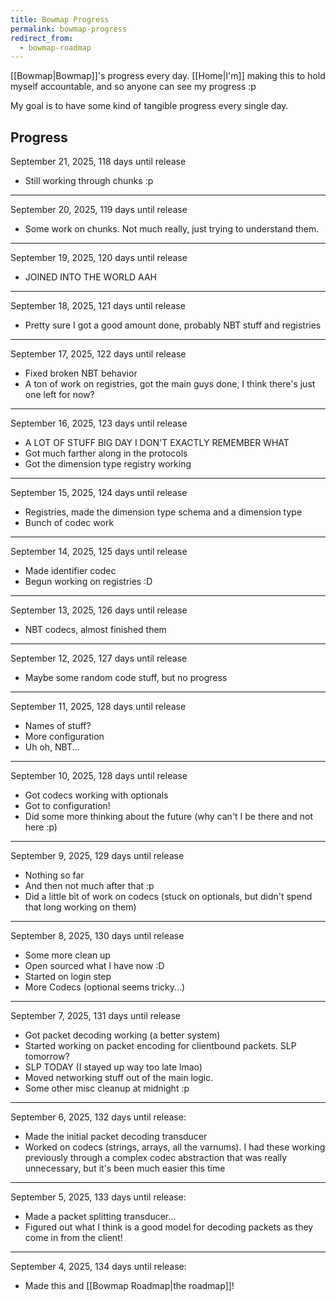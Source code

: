 ```yaml
---
title: Bowmap Progress
permalink: bowmap-progress
redirect_from:
  - bowmap-roadmap
---
```

[[Bowmap|Bowmap]]'s progress every day. [[Home|I'm]] making this to hold myself accountable, and so anyone can see my progress :p

My goal is to have some kind of tangible progress every single day.

## Progress

September 21, 2025, 118 days until release

- Still working through chunks :p

---

September 20, 2025, 119 days until release

- Some work on chunks. Not much really, just trying to understand them.

---

September 19, 2025, 120 days until release

- JOINED INTO THE WORLD AAH

---

September 18, 2025, 121 days until release

- Pretty sure I got a good amount done, probably NBT stuff and registries

---

September 17, 2025, 122 days until release

- Fixed broken NBT behavior
- A ton of work on registries, got the main guys done, I think there's just one left for now?

---

September 16, 2025, 123 days until release

- A LOT OF STUFF BIG DAY I DON'T EXACTLY REMEMBER WHAT
- Got much farther along in the protocols
- Got the dimension type registry working

---

September 15, 2025, 124 days until release

- Registries, made the dimension type schema and a dimension type
- Bunch of codec work

---

September 14, 2025, 125 days until release

- Made identifier codec
- Begun working on registries :D

---

September 13, 2025, 126 days until release

- NBT codecs, almost finished them

---

September 12, 2025, 127 days until release

- Maybe some random code stuff, but no progress

---

September 11, 2025, 128 days until release

- Names of stuff?
- More configuration
- Uh oh, NBT...

---

September 10, 2025, 128 days until release

- Got codecs working with optionals
- Got to configuration!
- Did some more thinking about the future (why can't I be there and not here :p)

---

September 9, 2025, 129 days until release

- Nothing so far
- And then not much after that :p
- Did a little bit of work on codecs (stuck on optionals, but didn't spend that long working on them)

---

September 8, 2025, 130 days until release

- Some more clean up
- Open sourced what I have now :D
- Started on login step
- More Codecs (optional seems tricky...)

---

September 7, 2025, 131 days until release

- Got packet decoding working (a better system)
- Started working on packet encoding for clientbound packets. SLP tomorrow?
- SLP TODAY (I stayed up way too late lmao)
- Moved networking stuff out of the main logic.
- Some other misc cleanup at midnight :p

---

September 6, 2025, 132 days until release:

- Made the initial packet decoding transducer
- Worked on codecs (strings, arrays, all the varnums). I had these working previously through a complex codec abstraction that was really unnecessary, but it's been much easier this time

---

September 5, 2025, 133 days until release:

- Made a packet splitting transducer...
- Figured out what I think is a good model for decoding packets as they come in from the client!

---

September 4, 2025, 134 days until release:

- Made this and [[Bowmap Roadmap|the roadmap]]!